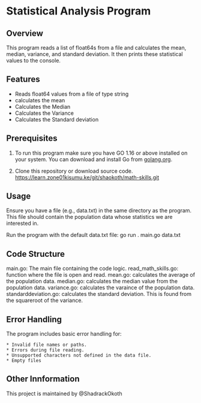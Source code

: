 # Statistical Analysis Program

## Overview

This program reads a list of float64s from a file and calculates the mean, median, variance, and standard deviation. It then prints these statistical values to the console.

## Features

* Reads float64 values from a file of type string
* calculates the mean
* Calculates the Median
* Calculates the Variance
* Calculates the Standard deviation

## Prerequisites

1. To run this program make sure you have GO 1.16 or above installed on your system. You can download and install Go from [golang.org](https://golang.org/dl/).

2. Clone this repository or download source code.
https://learn.zone01kisumu.ke/git/shaokoth/math-skills.git

## Usage

Ensure you have a file (e.g., data.txt) in the same directory as the program. This file should contain the population data whose statistics we are interested in. 

Run the program with the default data.txt file:
    go run . main.go data.txt
    
## Code Structure

main.go: The main file containing the code logic.
read_math_skills.go: function where the file is open and read.
mean.go: calculates the average of the population data.
median.go: calculates the median value from the population data.
variance.go: calculates the varaince of the population data.
standarddeviation.go: calculates the standard deviation. This is found from the squareroot of the variance.

## Error Handling

The program includes basic error handling for:

    * Invalid file names or paths.
    * Errors during file reading.
    * Unsupported characters not defined in the data file.
    * Empty files
    
## Other Innformation
This project is maintained by 
@ShadrackOkoth
